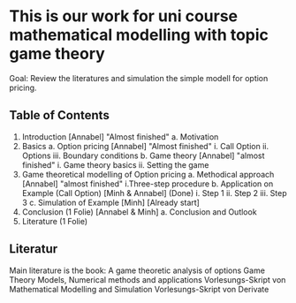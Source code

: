 # This is our work for uni course mathematical modelling with topic game theory

Goal: Review the literatures and simulation the simple modell for option pricing.

## Table of Contents
  1. Introduction  [Annabel] "Almost finished"
	a. Motivation
  2. Basics
	a. Option pricing [Annabel] "Almost finished"
		i. Call Option
		ii. Options
		iii. Boundary conditions
	b. Game theory [Annabel] "almost finished"
		i. Game theory basics
		ii. Setting the game
  3. Game theoretical modelling of Option pricing
	a. Methodical approach [Annabel] "almost finished"
		i.Three-step procedure
	b. Application on Example (Call Option) [Minh & Annabel] (Done)
		i. Step 1
		ii. Step 2
		iii. Step 3
	c. Simulation of Example	[Minh] [Already start]
  4. Conclusion (1 Folie) [Annabel & Minh]
	a. Conclusion and Outlook
  5. Literature (1 Folie)
  
 
 ## Literatur
 Main literature is the book: 
 A game theoretic analysis of options
 Game Theory Models, Numerical methods and applications
 Vorlesungs-Skript von Mathematical Modelling and Simulation
 Vorlesungs-Skript von Derivate
